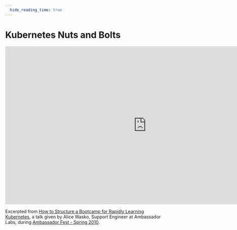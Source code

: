 ```yaml
---
  hide_reading_time: true
---
```


# Kubernetes Nuts and Bolts

<iframe width="889" height="500" src="https://www.youtube.com/embed/dePoqgOT1ZQ" title="YouTube video player" frameborder="0" allow="accelerometer; autoplay; clipboard-write; encrypted-media; gyroscope; picture-in-picture" allowfullscreen></iframe>

Excerpted from [How to Structure a Bootcamp for Rapidly Learning Kubernetes](https://www.youtube.com/watch?v=7nBmHhNTDm8), a talk given by Alice Wasko, Support Engineer at Ambassador Labs, during [Ambassador Fest - Spring 2010](https://www.youtube.com/watch?v=79VWzqsZutQ&list=PLZWpj-1-nsqVP0FbG3a8Yr5bi-PXXFirH).